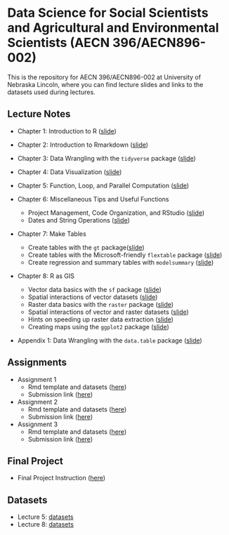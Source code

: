 
# Data Science for Social Scientists and Agricultural and Environmental Scientists (AECN 396/AECN896-002)

This is the repository for AECN 396/AECN896-002 at University of Nebraska Lincoln, where you can find lecture slides and links to the datasets used during lectures.

## Lecture Notes

+ Chapter 1: Introduction to R ([slide](https://tmieno2.github.io/Data-Science-with-R/Chapter-1-Introduction/Introduction.html))
+ Chapter 2: Introduction to Rmarkdown ([slide](https://tmieno2.github.io/Data-Science-with-R/Chapter-2-Rmarkdown/Rmarkdown_x.html))
+ Chapter 3: Data Wrangling with the `tidyverse` package ([slide](https://tmieno2.github.io/Data-Science-with-R/Chapter-3-DataWrangling/data_wrangling_x.html))
+ Chapter 4: Data Visualization ([slide](https://tmieno2.github.io/Data-Science-with-R/Chapter-4-DataVisualization/data_visualization_x.html))
+ Chapter 5: Function, Loop, and Parallel Computation ([slide](https://tmieno2.github.io/Data-Science-with-R/Chapter-5-Functions-Loop-Parallel/function_loop_parallel_x.html))
+ Chapter 6: Miscellaneous Tips and Useful Functions
    * Project Management, Code Organization, and RStudio  ([slide](https://tmieno2.github.io/Data-Science-with-R/Chapter-6-HowCodeProject/code_project_RStudio_x.html))
    * Dates and String Operations  ([slide](https://tmieno2.github.io/Data-Science-with-R/Chapter-6-Miscellaneous/misc_x.html))
+ Chapter 7: Make Tables 
    * Create tables with the `gt` package([slide](https://tmieno2.github.io/Data-Science-with-R/Chapter-7-MakeTable_gt/make_table_gt_x.html))
    * Create tables with the Microsoft-friendly `flextable` package ([slide](https://tmieno2.github.io/Data-Science-with-R/Chapter-7-MakeTable_flextable/make_table_flextable_x.html))
    * Create regression and summary tables with `modelsummary` ([slide](https://tmieno2.github.io/Data-Science-with-R/Chapter-7-MakeTable_modelsummary/modelsummary_x.html))
+ Chapter 8: R as GIS
    * Vector data basics with the `sf` package ([slide](https://tmieno2.github.io/Data-Science-with-R/Chapter-8-SpatialData/r_as_GIS_vector_basics_x.html))
    * Spatial interactions of vector datasets ([slide](https://tmieno2.github.io/Data-Science-with-R/Chapter-8-SpatialData/r_as_GIS_vector_interaction_x.html))
    * Raster data basics with the `raster` package ([slide](https://tmieno2.github.io/Data-Science-with-R/Chapter-8-SpatialData/r_as_GIS_raster_basics_x.html))
    * Spatial interactions of vector and raster datasets ([slide](https://tmieno2.github.io/Data-Science-with-R/Chapter-8-SpatialData/r_as_GIS_vector_raster_interaction_x.html))
    * Hints on speeding up raster data extraction ([slide](https://tmieno2.github.io/Data-Science-with-R/Chapter-8-SpatialData/r_as_GIS_speed_x.html))
    * Creating maps using the `ggplot2` package ([slide](https://tmieno2.github.io/Data-Science-with-R/Chapter-8-SpatialData/r_as_GIS_vector_map_x.html))

+ Appendix 1: Data Wrangling with the `data.table` package ([slide](https://tmieno2.github.io/Data-Science-with-R/data.table/data.table_x.html))

## Assignments

+ Assignment 1
    * Rmd template and datasets ([here](https://www.dropbox.com/sh/lz1035evu56hhs1/AADCrtdXPIJ-2aHopTTKhLkga?dl=0))
    * Submission link ([here](https://www.dropbox.com/request/RJ72YQjh4XZ4ZrcbPbaw))
+ Assignment 2
    * Rmd template and datasets ([here](https://www.dropbox.com/sh/1ftkow27rt4m6yd/AADas9eialIc3PXAqDfVNLCla?dl=0))
    * Submission link ([here](https://www.dropbox.com/request/4kpFrPyezSheeIyA5PXo))
+ Assignment 3
    * Rmd template and datasets ([here](https://www.dropbox.com/sh/ms0hcb5lrdbyjbg/AAAA51SlxwTPY5aAmYr7AoY-a?dl=0))
    * Submission link ([here](https://www.dropbox.com/request/kqNUZ347GNoTW3MZXAvn))

## Final Project

* Final Project Instruction ([here](https://tmieno2.github.io/Data-Science-with-R/FinalProject/final_project_x.html))

## Datasets

+ Lecture 5: [datasets](https://www.dropbox.com/sh/tonqm6wiu72t5m7/AABZEwq2UZlq0s4RxZLKzq3Ya?dl=0)
+ Lecture 8: [datasets](https://www.dropbox.com/sh/mn7yk7baru0pm4e/AADDfjIHcWpxACamPh3NVGI4a?dl=0)